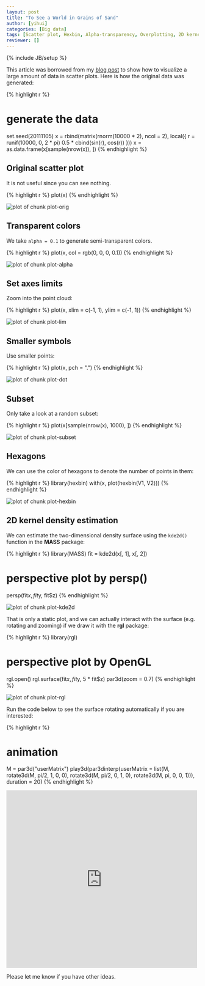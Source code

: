 ```yaml
---
layout: post
title: "To See a World in Grains of Sand"
author: [yihui]
categories: [Big data]
tags: [Scatter plot, Hexbin, Alpha-transparency, Overplotting, 2D kernel density estimation]
reviewer: []
---
```

{% include JB/setup %}

This article was borrowed from my [blog post](http://yihui.name/en/2008/09/to-see-a-circle-in-a-pile-of-sand/) to show how to visualize a large amount of data in scatter plots. Here is how the original data was generated:


{% highlight r %}
# generate the data
set.seed(20111105)
x = rbind(matrix(rnorm(10000 * 2), ncol = 2), local({
  r = runif(10000, 0, 2 * pi)
  0.5 * cbind(sin(r), cos(r))
}))
x = as.data.frame(x[sample(nrow(x)), ])
{% endhighlight %}


## Original scatter plot

It is not useful since you can see nothing.


{% highlight r %}
plot(x)
{% endhighlight %}

![plot of chunk plot-orig](http://isu.r-forge.r-project.org/vistat/2012-11-05-to-see-a-world-in-grains-of-sand/plot-orig.png) 


## Transparent colors

We take `alpha = 0.1` to generate semi-transparent colors.


{% highlight r %}
plot(x, col = rgb(0, 0, 0, 0.1))
{% endhighlight %}

![plot of chunk plot-alpha](http://isu.r-forge.r-project.org/vistat/2012-11-05-to-see-a-world-in-grains-of-sand/plot-alpha.png) 


## Set axes limits

Zoom into the point cloud:


{% highlight r %}
plot(x, xlim = c(-1, 1), ylim = c(-1, 1))
{% endhighlight %}

![plot of chunk plot-lim](http://isu.r-forge.r-project.org/vistat/2012-11-05-to-see-a-world-in-grains-of-sand/plot-lim.png) 


## Smaller symbols

Use smaller points:


{% highlight r %}
plot(x, pch = ".")
{% endhighlight %}

![plot of chunk plot-dot](http://isu.r-forge.r-project.org/vistat/2012-11-05-to-see-a-world-in-grains-of-sand/plot-dot.png) 


## Subset

Only take a look at a random subset:


{% highlight r %}
plot(x[sample(nrow(x), 1000), ])
{% endhighlight %}

![plot of chunk plot-subset](http://isu.r-forge.r-project.org/vistat/2012-11-05-to-see-a-world-in-grains-of-sand/plot-subset.png) 


## Hexagons

We can use the color of hexagons to denote the number of points in them:


{% highlight r %}
library(hexbin)
with(x, plot(hexbin(V1, V2)))
{% endhighlight %}

![plot of chunk plot-hexbin](http://isu.r-forge.r-project.org/vistat/2012-11-05-to-see-a-world-in-grains-of-sand/plot-hexbin.png) 


## 2D kernel density estimation

We can estimate the two-dimensional density surface using the `kde2d()` function in the **MASS** package:


{% highlight r %}
library(MASS)
fit = kde2d(x[, 1], x[, 2])
# perspective plot by persp()
persp(fit$x, fit$y, fit$z)
{% endhighlight %}

![plot of chunk plot-kde2d](http://isu.r-forge.r-project.org/vistat/2012-11-05-to-see-a-world-in-grains-of-sand/plot-kde2d.png) 


That is only a static plot, and we can actually interact with the surface (e.g. rotating and zooming) if we draw it with the **rgl** package:


{% highlight r %}
library(rgl)
# perspective plot by OpenGL
rgl.open()
rgl.surface(fit$x, fit$y, 5 * fit$z)
par3d(zoom = 0.7)
{% endhighlight %}

![plot of chunk plot-rgl](http://isu.r-forge.r-project.org/vistat/2012-11-05-to-see-a-world-in-grains-of-sand/plot-rgl.png) 


Run the code below to see the surface rotating automatically if you are interested:


{% highlight r %}
# animation
M = par3d("userMatrix")
play3d(par3dinterp(userMatrix = list(M, rotate3d(M, pi/2, 1, 0, 0), 
  rotate3d(M, pi/2, 0, 1, 0), rotate3d(M, pi, 0, 0, 1))), duration = 20)
{% endhighlight %}


<iframe src="http://player.vimeo.com/video/4745847" width="500" height="465" frameborder="0" webkitAllowFullScreen mozallowfullscreen allowFullScreen></iframe>

Please let me know if you have other ideas.
